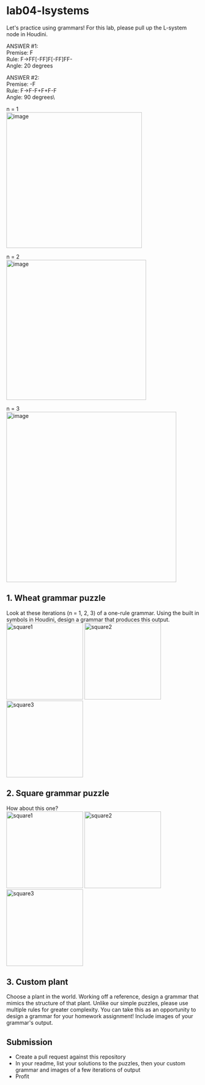 # lab04-lsystems
Let's practice using grammars! For this lab, please pull up the L-system node in Houdini.

ANSWER #1:\
Premise: F\
Rule: F->FF[-FF]F[-FF]FF-\
Angle: 20 degrees



ANSWER #2:\
Premise: -F\
Rule: F->F-F+F+F-F\
Angle: 90 degrees\

n = 1\
<img width="354" alt="image" src="https://user-images.githubusercontent.com/65415823/195440010-1156fc32-8440-412d-b9b2-029eb9472b0e.png">

n = 2\
<img width="365" alt="image" src="https://user-images.githubusercontent.com/65415823/195439867-e6d6d1f2-c7de-40ef-a91e-9774726b35e4.png">

n = 3\
<img width="444" alt="image" src="https://user-images.githubusercontent.com/65415823/195439666-9f9b5e85-7fb4-4eed-b612-248cb1204c27.png">

## 1. Wheat grammar puzzle
Look at these iterations (n = 1, 2, 3) of a one-rule grammar. Using the built in symbols in Houdini, design a grammar that produces this output.\
<img width="200" alt="square1" src="https://user-images.githubusercontent.com/1758825/193949661-a3a0e1f7-7d68-4b9e-8384-d9991e1e9fd2.png">
<img width="200" alt="square2" src="https://user-images.githubusercontent.com/1758825/193949853-cf2306b3-3537-4c24-91b5-0a3083bc87c0.png">
<img width="200" alt="square3" src="https://user-images.githubusercontent.com/1758825/193949859-5e432b4b-f18d-48b5-a9e9-8d7dba255955.png">

## 2. Square grammar puzzle
How about this one?\
<img width="200" alt="square1" src="https://user-images.githubusercontent.com/1758825/193949895-87cdfb43-da7c-4867-ab1b-107e1ba9d2a7.png">
<img width="200" alt="square2" src="https://user-images.githubusercontent.com/1758825/193949904-a9cdfe0f-319e-4ca8-9935-dd338217a7cf.png">
<img width="200" alt="square3" src="https://user-images.githubusercontent.com/1758825/193949910-928e5993-ce26-4681-80f8-ffeb54be4dcf.png">

## 3. Custom plant
Choose a plant in the world. Working off a reference, design a grammar that mimics the structure of that plant. Unlike our simple puzzles, please use multiple rules for greater complexity. You can take this as an opportunity to design a grammar for your homework assignment! Include images of your grammar's output.

## Submission
- Create a pull request against this repository
- In your readme, list your solutions to the puzzles, then your custom grammar and images of a few iterations of output
- Profit

